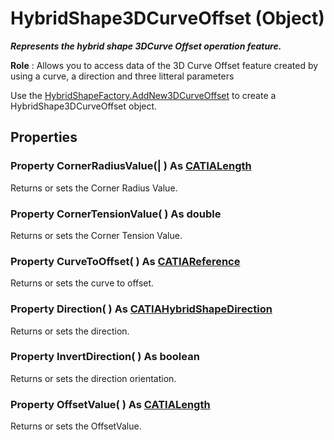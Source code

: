 # HybridShape3DCurveOffset (Object)

**_Represents the hybrid shape 3DCurve Offset operation feature._**

**Role** : Allows you to access data of the 3D Curve Offset feature created by using a curve, a direction and three litteral parameters

Use the [HybridShapeFactory.AddNew3DCurveOffset](../GSMInterfaces/interface_HybridShapeFactory_68680.htm#AddNew3DCurveOffset) to create a HybridShape3DCurveOffset object.

## Properties

### Property **CornerRadiusValue**(| ) As [CATIALength](../KnowledgeInterfaces/interface_Length_8108.md)

   Returns or sets the Corner Radius Value.  
### Property **CornerTensionValue**( ) As double

   Returns or sets the Corner Tension Value.  
### Property **CurveToOffset**( ) As [CATIAReference](../InfInterfaces/interface_Reference_17481.md)

   Returns or sets the curve to offset.  
### Property **Direction**( ) As [CATIAHybridShapeDirection](../GSMInterfaces/interface_HybridShapeDirection_84226.md)

   Returns or sets the direction.  
### Property **InvertDirection**( ) As boolean

   Returns or sets the direction orientation.  
### Property **OffsetValue**( ) As [CATIALength](../KnowledgeInterfaces/interface_Length_8108.md)

   Returns or sets the OffsetValue.